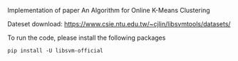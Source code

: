 
Implementation of paper An Algorithm for Online K-Means Clustering


Dateset download:
https://www.csie.ntu.edu.tw/~cjlin/libsvmtools/datasets/


To run the code, please install the following packages
```
pip install -U libsvm-official
```